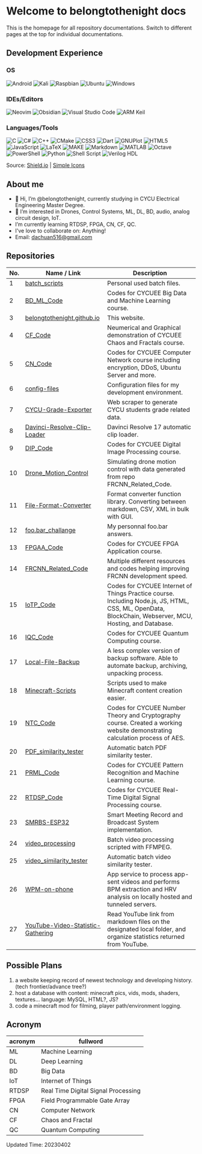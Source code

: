 # Welcome to belongtothenight docs

This is the homepage for all repository documentations. Switch to different pages at the top for individual documentations.

## Development Experience

### OS

![Android](https://img.shields.io/badge/Android-3DDC84?style=for-the-badge&logo=Android&logoColor=white)
![Kali](https://img.shields.io/badge/Kali-557C94?style=for-the-badge&logo=kalilinux&logoColor=white)
![Raspbian](https://img.shields.io/badge/Raspbian-A22846?style=for-the-badge&logo=Raspberry%20Pi&logoColor=white)
![Ubuntu](https://img.shields.io/badge/Ubuntu-E95420?style=for-the-badge&logo=ubuntu&logoColor=white)
![Windows](https://img.shields.io/badge/Windows-0078D6?style=for-the-badge&logo=windows&logoColor=white)

### IDEs/Editors

![Neovim](https://img.shields.io/badge/Neovim-57A143?&style=for-the-badge&logo=neovim&logoColor=white)
![Obsidian](https://img.shields.io/badge/Obsidian-7C3AED?style=for-the-badge&logo=obsidian&logoColor=white)
![Visual Studio Code](https://img.shields.io/badge/Visual%20Studio%20Code-007ACC?style=for-the-badge&logo=visual-studio-code&logoColor=white)
![ARM Keil](https://img.shields.io/badge/Keil%20MDK-0887ae?style=for-the-badge&logo=Arm%20Keil&logoColor=white)

### Languages/Tools

![C](https://img.shields.io/badge/c-A8B9CC?style=for-the-badge&logo=c&logoColor=white)
![C#](https://img.shields.io/badge/c%23-512BD4?style=for-the-badge&logo=c-sharp&logoColor=white)
![C++](https://img.shields.io/badge/c++-00599C?style=for-the-badge&logo=c%2B%2B&logoColor=white)
![CMake](https://img.shields.io/badge/cmake-064F8C?style=for-the-badge&logo=cmake&logoColor=white)
![CSS3](https://img.shields.io/badge/css3-1572B6?style=for-the-badge&logo=css3&logoColor=white)
![Dart](https://img.shields.io/badge/dart-0175C2?style=for-the-badge&logo=dart&logoColor=white)
![GNUPlot](https://img.shields.io/badge/GNUPlot-f0a9f0?style=for-the-badge&logo=gnuplot&logoColor=white)
![HTML5](https://img.shields.io/badge/html5-E34F26?style=for-the-badge&logo=html5&logoColor=white)
![JavaScript](https://img.shields.io/badge/javascript-F7DF1E?style=for-the-badge&logo=javascript&logoColor=white)
![LaTeX](https://img.shields.io/badge/latex-008080?style=for-the-badge&logo=latex&logoColor=white)
![MAKE](https://img.shields.io/badge/MAKE-427819?style=for-the-badge&logoColor=white)
![Markdown](https://img.shields.io/badge/markdown-000000?style=for-the-badge&logo=markdown&logoColor=white)
![MATLAB](https://img.shields.io/badge/MATLAB-E16737?style=for-the-badge&logoColor=white)
![Octave](https://img.shields.io/badge/OCTAVE-0790C0?style=for-the-badge&logo=octave&logoColor=white)
![PowerShell](https://img.shields.io/badge/powershell-5391FE?style=for-the-badge&logo=powershell&logoColor=white)
![Python](https://img.shields.io/badge/python-3776AB?style=for-the-badge&logo=python&logoColor=white)
![Shell Script](https://img.shields.io/badge/GNU-Bash-4EAA25?style=for-the-badge&logo=GNU%20Bash&logoColor=white)
![Verilog HDL](https://img.shields.io/badge/verilog_HDL-0898A9?style=for-the-badge&logoColor=white)

Source: [Shield.io](https://shields.io/badges) | [Simple Icons](https://simpleicons.org/)


<!-- Mantaining Shields.io Static Badge
1. badgeContent: <name>-<color> | ARM Keil-0887ae
2. style: <style options> | for-the-badge
3. logo: <logo name> | Arm Keil
4. logoColor: <color code> | white -->

## About me

- 👋 Hi, I’m @belongtothenight, currently studying in CYCU Electrical Engineering Master Degree.
- 👀 I’m interested in Drones, Control Systems, ML, DL, BD, audio, analog circuit design, IoT.
- I’m currently learning RTDSP, FPGA, CN, CF, QC.
- I've love to collaborate on: Anything!
- Email: dachuan516@gmail.com

## Repositories

| No. | Name / Link                                                                                                | Description                                                                                                                                             |
| --- | ---------------------------------------------------------------------------------------------------------- | ------------------------------------------------------------------------------------------------------------------------------------------------------- |
| 1   | [batch_scripts](https://github.com/belongtothenight/batch_scripts)                                         | Personal used batch files.                                                                                                                              |
| 2   | [BD_ML_Code](https://github.com/belongtothenight/BD_ML_Code)                                               | Codes for CYCUEE Big Data and Machine Learning course.                                                                                                  |
| 3   | [belongtothenight.github.io](https://github.com/belongtothenight/belongtothenight.github.io)               | This website.                                                                                                                                           |
| 4   | [CF_Code](https://github.com/belongtothenight/CF_Code)                                                     | Neumerical and Graphical demonstration of CYCUEE Chaos and Fractals course.                                                                             |
| 5   | [CN_Code](https://github.com/belongtothenight/CN_Code)                                                     | Codes for CYCUEE Computer Network course including encryption, DDoS, Ubuntu Server and more.                                                            |
| 6   | [config-files](https://github.com/belongtothenight/config-files)                                           | Configuration files for my development environment.                                                                                                     |
| 7   | [CYCU-Grade-Exporter](https://github.com/belongtothenight/CYCU-Grade-Exporter)                             | Web scraper to generate CYCU students grade related data.                                                                                               |
| 8   | [Davinci-Resolve-Clip-Loader](https://github.com/belongtothenight/Davinci-Resolve-Clip-Loader)             | Davinci Resolve 17 automatic clip loader.                                                                                                               |
| 9   | [DIP_Code](https://github.com/belongtothenight/DIP_Code)                                                   | Codes for CYCUEE Digital Image Processing course.                                                                                                       |
| 10  | [Drone_Motion_Control](https://github.com/belongtothenight/DIP_Code)                                       | Simulating drone motion control with data generated from repo FRCNN_Related_Code.                                                                       |
| 11  | [File-Format-Converter](https://github.com/belongtothenight/File-Format-Converter)                         | Format converter function library. Converting between markdown, CSV, XML in bulk with GUI.                                                              |
| 12  | [foo.bar_challange](https://github.com/belongtothenight/foo.bar_challenge)                                 | My personnal foo.bar answers.                                                                                                                           |
| 13  | [FPGAA_Code](https://github.com/belongtothenight/FPGAA_Code)                                               | Codes for CYCUEE FPGA Application course.                                                                                                               |
| 14  | [FRCNN_Related_Code](https://github.com/belongtothenight/FRCNN_Related_Code)                               | Multiple different resources and codes helping improving FRCNN development speed.                                                                       |
| 15  | [IoTP_Code](https://github.com/belongtothenight/IoTP_Code)                                                 | Codes for CYCUEE Internet of Things Practice course. Including Node.js, JS, HTML, CSS, ML, OpenData, BlockChain, Webserver, MCU, Hosting, and Database. |
| 16  | [IQC_Code](https://github.com/belongtothenight/IQC_Code)                                                   | Codes for CYCUEE Quantum Computing course.                                                                                                              |
| 17  | [Local-File-Backup](https://github.com/belongtothenight/Local-File-Backup)                                 | A less complex version of backup software. Able to automate backup, archiving, unpacking process.                                                       |
| 18  | [Minecraft-Scripts](https://github.com/belongtothenight/Minecraft-Scripts)                                 | Scripts used to make Minecraft content creation easier.                                                                                                 |
| 19  | [NTC_Code](https://github.com/belongtothenight/NTC_Code)                                                   | Codes for CYCUEE Number Theory and Cryptography course. Created a working website demonstrating calculation process of AES.                             |
| 20  | [PDF_similarity_tester](https://github.com/belongtothenight/PDF_similarity_tester)                         | Automatic batch PDF similarity tester.                                                                                                                  |
| 21  | [PRML_Code](https://github.com/belongtothenight/PRML_Code)                                                 | Codes for CYCUEE Pattern Recognition and Machine Learning course.                                                                                       |
| 22  | [RTDSP_Code](https://github.com/belongtothenight/RTDSP_Code)                                               | Codes for CYCUEE Real-Time Digital Signal Processing course.                                                                                            |
| 23  | [SMRBS-ESP32](https://github.com/belongtothenight/SMRBS-ESP32)                                             | Smart Meeting Record and Broadcast System implementation.                                                                                               |
| 24  | [video_processing](https://github.com/belongtothenight/video_processing)                                   | Batch video processing scripted with FFMPEG.                                                                                                            |
| 25  | [video_similarity_tester](https://github.com/belongtothenight/video_similarity_tester)                     | Automatic batch video similarity tester.                                                                                                                |
| 26  | [WPM-on-phone](https://github.com/belongtothenight/video_similarity_tester)                                | App service to process app-sent videos and performs BPM extraction and HRV analysis on locally hosted and tunneled servers.                             |
| 27  | [YouTube-Video-Statistic-Gathering](https://github.com/belongtothenight/YouTube-Video-Statistic-Gathering) | Read YouTube link from markdown files on the designated local folder, and organize statistics returned from YouTube.                                    |

## Possible Plans

1. a website keeping record of newest technology and developing history. (tech frontier/advance tree?)
2. host a database with content: minecraft pics, vids, mods, shaders, textures... language: MySQL, HTML?, JS?
3. code a minecraft mod for filming, player path/environment logging.

## Acronym

| acronym | fullword                            |
| ------- | ----------------------------------- |
| ML      | Machine Learning                    |
| DL      | Deep Learning                       |
| BD      | Big Data                            |
| IoT     | Internet of Things                  |
| RTDSP   | Real Time Digital Signal Processing |
| FPGA    | Field Programmable Gate Array       |
| CN      | Computer Network                    |
| CF      | Chaos and Fractal                   |
| QC      | Quantum Computing                   |

Updated Time: 20230402
